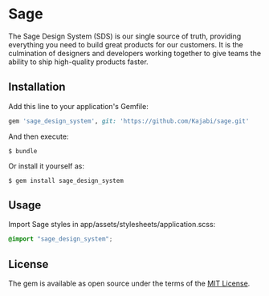 # Sage

The Sage Design System (SDS) is our single source of truth, providing everything you need to build great products for our customers. It is the culmination of designers and developers working together to give teams the ability to ship high-quality products faster.

## Installation

Add this line to your application's Gemfile:

```ruby
gem 'sage_design_system', git: 'https://github.com/Kajabi/sage.git'
```

And then execute:

    $ bundle

Or install it yourself as:

    $ gem install sage_design_system

## Usage

Import Sage styles in app/assets/stylesheets/application.scss:

```scss
@import "sage_design_system";
```

## License

The gem is available as open source under the terms of the [MIT License](https://opensource.org/licenses/MIT).
